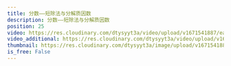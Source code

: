 ```yaml
---
title: 分数——短除法与分解质因数
description: 分数——短除法与分解质因数
position: 25
video: https://res.cloudinary.com/dtysyyt3a/video/upload/v1671541887/easymath/5年级下/04单元分数的意义和性质/q0yai22eaqkeeoe1wq4j.mp4
video_additional: https://res.cloudinary.com/dtysyyt3a/video/upload/v1671542011/easymath/5年级下/04单元分数的意义和性质/每课一题的解答视频/gp8dcasqp5csbvowtpsa.mp4
thumbnail: https://res.cloudinary.com/dtysyyt3a/image/upload/v1671541889/easymath/5年级下/04单元分数的意义和性质/j386wtgo087qgl5kg6zp.png
is_free: False
---
```

